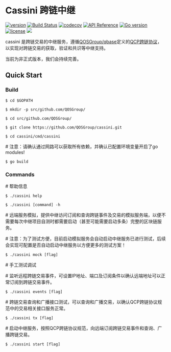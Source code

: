 # Cassini 跨链中继

[![version](https://img.shields.io/github/tag/QOSGroup/cassini.svg)](https://github.com/QOSGroup/cassini/releases/latest)
[![Build Status](https://travis-ci.org/QOSGroup/cassini.svg?branch=master)](https://travis-ci.org/QOSGroup/cassini)
[![codecov](https://codecov.io/gh/QOSGroup/cassini/branch/master/graph/badge.svg)](https://codecov.io/gh/QOSGroup/cassini)
[![API Reference](
https://camo.githubusercontent.com/915b7be44ada53c290eb157634330494ebe3e30a/68747470733a2f2f676f646f632e6f72672f6769746875622e636f6d2f676f6c616e672f6764646f3f7374617475732e737667
)](https://godoc.org/github.com/QOSGroup/cassini)
[![Go version](https://img.shields.io/badge/go-1.11.0-blue.svg)](https://github.com/moovweb/gvm)
[![license](https://img.shields.io/github/license/QOSGroup/cassini.svg)](https://github.com/QOSGroup/cassini/blob/master/LICENSE)
[![](https://tokei.rs/b1/github/QOSGroup/cassini?category=lines)](https://github.com/QOSGroup/cassini)

cassini 是跨链交易的中继服务，遵循[QOSGroup/qbase](https://github.com/QOSGroup/qbase)定义的[QCP跨链协议](https://github.com/QOSGroup/cassini/blob/master/doc/cassini.md)，以实现对跨链交易的获取，验证和共识等中继支持。

当前为非正式版本，我们会持续完善。


## Quick Start

### Build

```
$ cd $GOPATH

$ mkdir -p src/github.com/QOSGroup/

$ cd src/github.com/QOSGroup/

$ git clone https://github.com/QOSGroup/cassini.git

$ cd cassini/cmd/cassini
```

\# 注意：请确认通过网路可以获取所有依赖，并确认已配置环境变量开启了go modules!

```
$ go build
```

### Commands

\# 帮助信息 

```
$ ./cassini help

$ ./cassini [command] -h
```

\# 远端服务模拟，提供中继访问订阅和查询跨链事件及交易的模拟服务端，以便不需要每次中继项目自测时都需要启动（甚至可能需要启动多条）完整的区块链服务。

\# 注意：为了测试方便，目前启动模拟服务会自动启动中继服务已进行测试，后续会实现可配置是否自动启动中继服务以方便更多的测试方案！

```
$ ./cassini mock [flag]
```

\# 手工测试调试

\# 监听远程跨链交易事件，可设置IP地址、端口及订阅条件以确认远端地址可以正常订阅到跨链交易事件。

```
$ ./cassini events [flag]
```

\# 跨链交易查询和广播接口测试，可以查询和广播交易，以确认QCP跨链协议规范中的交易相关接口服务正常。

```
$ ./cassini tx [flag]
```

\# 启动中继服务，按照QCP跨链协议规范，向远端订阅跨链交易事件和查询、广播跨链交易。

```
$ ./cassini start [flag]
```
